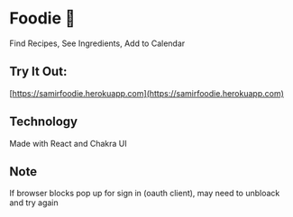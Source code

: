 # Foodie 🥕
Find Recipes, See Ingredients, Add to Calendar
## Try It Out: 
[https://samirfoodie.herokuapp.com](https://samirfoodie.herokuapp.com)

## Technology
Made with React and Chakra UI 

## Note
If browser blocks pop up for sign in (oauth client), may need to unbloack and try again
